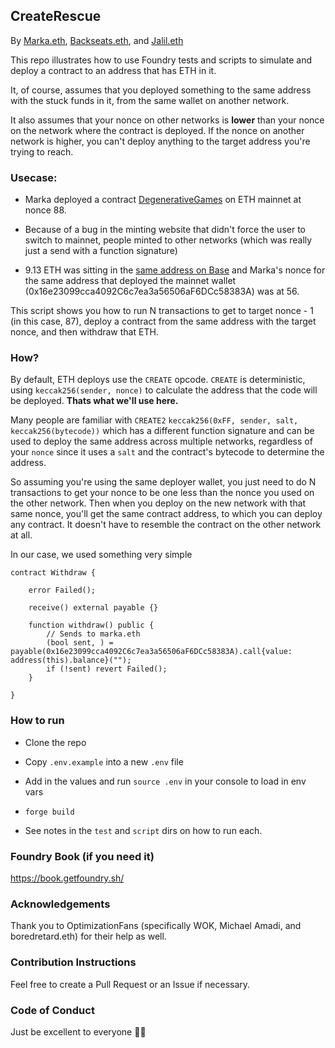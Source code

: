 ## CreateRescue

By [Marka.eth](https://twitter.com/marka_eth), [Backseats.eth](https://twitter.com/backseats_eth), and [Jalil.eth]((https://twitter.com/jalil_eth))

This repo illustrates how to use Foundry tests and scripts to simulate and deploy a contract to an address that has ETH in it.

It, of course, assumes that you deployed something to the same address with the stuck funds in it, from the same wallet on another network.

It also assumes that your nonce on other networks is **lower** than your nonce on the network where the contract is deployed. If the nonce on another network is higher, you can't deploy anything to the target address you're trying to reach.

### Usecase:

* Marka deployed a contract [DegenerativeGames](https://www.contractreader.io/contract/mainnet/0x78048feb296975e6ae7347f94b1a6d8d91a6f286) on ETH mainnet at nonce 88.

* Because of a bug in the minting website that didn't force the user to switch to mainnet, people minted to other networks (which was really just a send with a function signature)

* 9.13 ETH was sitting in the [same address on Base](https://basescan.org/address/0x78048feb296975e6ae7347f94b1a6d8d91a6f286) and Marka's nonce for the same address that deployed the mainnet wallet (0x16e23099cca4092C6c7ea3a56506aF6DCc58383A) was at 56.

This script shows you how to run N transactions to get to target nonce - 1 (in this case, 87), deploy a contract from the same address with the target nonce, and then withdraw that ETH.

### How?

By default, ETH deploys use the `CREATE` opcode. `CREATE` is deterministic, using `keccak256(sender, nonce)` to calculate the address that the code will be deployed. **Thats what we'll use here.**

Many people are familiar with `CREATE2` `keccak256(0xFF, sender, salt, keccak256(bytecode))` which has a different function signature and can be used to deploy the same address across multiple networks, regardless of your `nonce` since it uses a `salt` and the contract's bytecode to determine the address.

So assuming you're using the same deployer wallet, you just need to do N transactions to get your nonce to be one less than the nonce you used on the other network. Then when you deploy on the new network with that same nonce, you'll get the same contract address, to which you can deploy any contract. It doesn't have to resemble the contract on the other network at all.

In our case, we used something very simple

```solidity
contract Withdraw {

    error Failed();

    receive() external payable {}

    function withdraw() public {
        // Sends to marka.eth
        (bool sent, ) = payable(0x16e23099cca4092C6c7ea3a56506aF6DCc58383A).call{value: address(this).balance}("");
        if (!sent) revert Failed();
    }

}
```

### How to run

* Clone the repo

* Copy `.env.example` into a new `.env` file

* Add in the values and run `source .env` in your console to load in env vars

* `forge build`

* See notes in the `test` and `script` dirs on how to run each.

### Foundry Book (if you need it)

https://book.getfoundry.sh/

### Acknowledgements

Thank you to OptimizationFans (specifically WOK, Michael Amadi, and boredretard.eth) for their help as well.

### Contribution Instructions

Feel free to create a Pull Request or an Issue if necessary.

### Code of Conduct

Just be excellent to everyone ✌🏻
